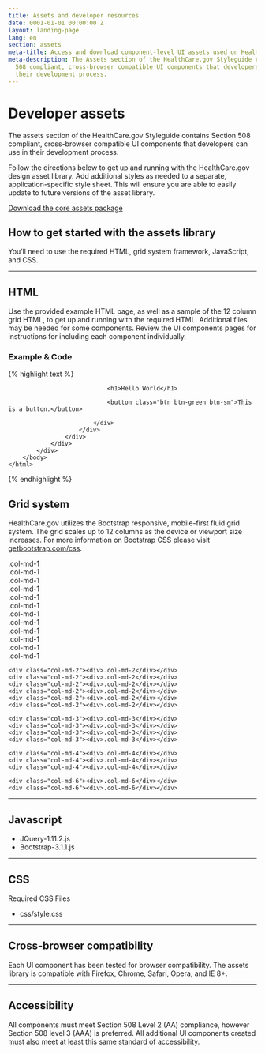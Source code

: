 ```yaml
---
title: Assets and developer resources
date: 0001-01-01 00:00:00 Z
layout: landing-page
lang: en
section: assets
meta-title: Access and download component-level UI assets used on HealthCare.gov
meta-description: The Assets section of the HealthCare.gov Styleguide contains Section
  508 compliant, cross-browser compatible UI components that developers can use in
  their development process.
---
```


# Developer assets

<div class="intro">
The assets section of the HealthCare.gov Styleguide contains Section 508 compliant, cross-browser compatible UI components that developers can use in their development process.
</div>

<div class="hr"></div>

Follow the directions below to get up and running with the HealthCare.gov design asset library. Add additional styles as needed to a separate, application-specific style sheet. This will ensure you are able to easily update to future versions of the asset library.

<a href="{{site.baseurl}}/downloads/styleguide.healthcare.gov-assets-components.zip" class="btn btn-green btn-lg btn-success">Download the core assets package </a>

## How to get started with the assets library

You’ll need to use the required HTML, grid system framework, JavaScript, and CSS. 

* * *

## HTML

Use the provided example HTML page, as well as a sample of the 12 column grid HTML, to get up and running with the required HTML. Additional files may be needed for some components. Review the UI components pages for instructions for including each component individually.

<h3 class="label-opensans">Example &amp; Code</h3>

<div class="code-wrapper">
<div id="html-code">
{% highlight text %}
	<html>
		<head>
			<title>Healthcare.gov Example Site</title>
			<link rel="stylesheet" type="text/css" href="css/style.css">
		  	<script src="https://assets.healthcare.gov/resources/libs/jquery/1.11/js/jquery.min.js"></script>
	  		<script src="https://assets.healthcare.gov/resources/libs/bootstrap/3.1.1/js/bootstrap.min.js"></script>
		</head>
		<body id="hc-gov-assets">
				<div class="container">
					<div class="row">
						<div class="col-sm-12">
							<div class="lite-card">
								
								<h1>Hello World</h1>

								<button class="btn btn-green btn-sm">This is a button.</button>

							</div>
						</div>
					</div>
				</div>
			</div>
		</body>
	</html>
{% endhighlight %}
</div>
</div>

## Grid system

HealthCare.gov utilizes the Bootstrap responsive, mobile-first fluid grid system. The grid scales up to 12 columns as the device or viewport size increases. For more information on Bootstrap CSS please visit [getbootstrap.com/css](http://getbootstrap.com/css/).

<div aria-hidden="true" class="grid-display clearfix">
	<div class="col-md-1"><div>.col-md-1</div></div>
	<div class="col-md-1"><div>.col-md-1</div></div>
	<div class="col-md-1"><div>.col-md-1</div></div>
	<div class="col-md-1"><div>.col-md-1</div></div>
	<div class="col-md-1"><div>.col-md-1</div></div>
	<div class="col-md-1"><div>.col-md-1</div></div>
	<div class="col-md-1"><div>.col-md-1</div></div>
	<div class="col-md-1"><div>.col-md-1</div></div>
	<div class="col-md-1"><div>.col-md-1</div></div>
	<div class="col-md-1"><div>.col-md-1</div></div>
	<div class="col-md-1"><div>.col-md-1</div></div>
	<div class="col-md-1"><div>.col-md-1</div></div>

	<div class="col-md-2"><div>.col-md-2</div></div>
	<div class="col-md-2"><div>.col-md-2</div></div>
	<div class="col-md-2"><div>.col-md-2</div></div>
	<div class="col-md-2"><div>.col-md-2</div></div>
	<div class="col-md-2"><div>.col-md-2</div></div>
	<div class="col-md-2"><div>.col-md-2</div></div>

	<div class="col-md-3"><div>.col-md-3</div></div>
	<div class="col-md-3"><div>.col-md-3</div></div>
	<div class="col-md-3"><div>.col-md-3</div></div>
	<div class="col-md-3"><div>.col-md-3</div></div>

	<div class="col-md-4"><div>.col-md-4</div></div>
	<div class="col-md-4"><div>.col-md-4</div></div>
	<div class="col-md-4"><div>.col-md-4</div></div>

	<div class="col-md-6"><div>.col-md-6</div></div>
	<div class="col-md-6"><div>.col-md-6</div></div>
</div>

* * *

## Javascript

- JQuery-1.11.2.js
- Bootstrap-3.1.1.js 

* * *

## CSS

Required CSS Files

- css/style.css

* * *

## Cross-browser compatibility

Each  UI component has been tested for browser compatibility. The assets library is compatible with Firefox, Chrome, Safari, Opera, and IE 8+.

* * *

## Accessibility

All components must meet Section 508 Level 2 (AA) compliance, however Section 508 level 3 (AAA) is preferred.  All additional UI components created must also meet at least this same standard of accessibility.
